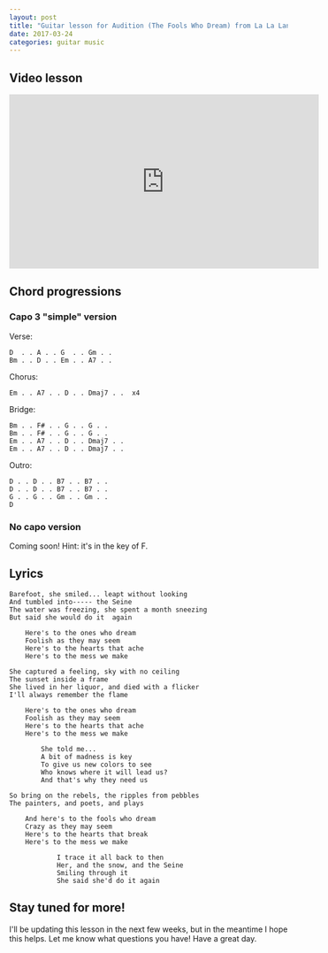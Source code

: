```yaml
---
layout: post
title: "Guitar lesson for Audition (The Fools Who Dream) from La La Land / Emma Watson"
date: 2017-03-24
categories: guitar music
---
```


## Video lesson

<iframe width="560" height="315" src="https://www.youtube.com/embed/h_Ac0xIfsII" frameborder="0" allowfullscreen></iframe>

## Chord progressions

### Capo 3 "simple" version

Verse:

    D  . . A . . G  . . Gm . .
    Bm . . D . . Em . . A7 . .

Chorus:

    Em . . A7 . . D . . Dmaj7 . .  x4

Bridge:

    Bm . . F# . . G . . G . .
    Bm . . F# . . G . . G . .
    Em . . A7 . . D . . Dmaj7 . .
    Em . . A7 . . D . . Dmaj7 . .

Outro:

    D . . D . . B7 . . B7 . .
    D . . D . . B7 . . B7 . .
    G . . G . . Gm . . Gm . .
    D


### No capo version

Coming soon! Hint: it's in the key of F.

## Lyrics

    Barefoot, she smiled... leapt without looking
    And tumbled into----- the Seine
    The water was freezing, she spent a month sneezing
    But said she would do it  again

        Here's to the ones who dream
        Foolish as they may seem
        Here's to the hearts that ache
        Here's to the mess we make

    She captured a feeling, sky with no ceiling
    The sunset inside a frame
    She lived in her liquor, and died with a flicker
    I'll always remember the flame

        Here's to the ones who dream
        Foolish as they may seem
        Here's to the hearts that ache
        Here's to the mess we make

            She told me...
            A bit of madness is key
            To give us new colors to see
            Who knows where it will lead us?
            And that's why they need us

    So bring on the rebels, the ripples from pebbles
    The painters, and poets, and plays

        And here's to the fools who dream
        Crazy as they may seem
        Here's to the hearts that break
        Here's to the mess we make

                I trace it all back to then
                Her, and the snow, and the Seine
                Smiling through it
                She said she'd do it again

## Stay tuned for more!

I'll be updating this lesson in the next few weeks, but in the meantime I hope this helps. Let me know what questions you have! Have a great day.
